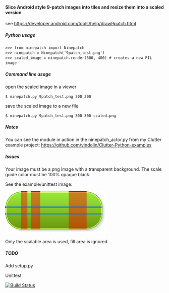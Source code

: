 #### Slice Android style 9-patch images into tiles and resize them into a scaled version

see https://developer.android.com/tools/help/draw9patch.html

##### Python usage

    >>> from ninepatch import Ninepatch
    >>> ninepatch = Ninepatch('9patch_test.png')
    >>> scaled_image = ninepatch.render(500, 400) # creates a new PIL image

##### Command line usage

open the scaled image in a viewer

    $ ninepatch.py 9patch_test.png 300 300

save the scaled image to a new file

    $ ninepatch.py 9patch_test.png 300 300 scaled.png

##### Notes

You can see the module in action in the ninepatch_actor.py from my Clutter example project: https://github.com/vindolin/Clutter-Python-examples

##### Issues

Your image must be a png image with a transparent background.
The scale guide color must be 100% opaque black.

See the example/unittest image:

![alt text](https://raw.githubusercontent.com/vindolin/Clutter-Python-examples/master/ninepatch/9patch_test.png "Example image")

Only the scalable area is used, fill area is ignored.

##### TODO

Add setup.py

Unittest



[![Build Status](https://travis-ci.org/vindolin/ninepatch.svg?branch=master)](https://travis-ci.org/vindolin/ninepatch)
